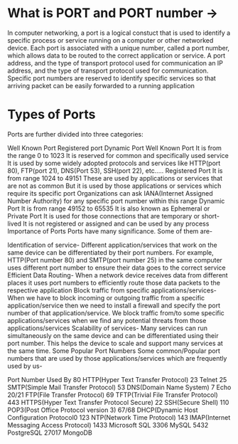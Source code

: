 # What is PORT and PORT number ->

In computer networking, a port is a logical constuct that is used to identify a specific process or service running on a computer or other networked device.
Each port is associated with a unique number, called a port number, which allows data to be routed to the correct application or service.
A port address, and the type of transport protocol used for communication an IP address, and the type of transport protocol used for communication.
Specific port numbers are reserved to identify specific services so that arriving packet can be easily forwarded to a running application

# Types of Ports
Ports are further divided into three categories:

Well Known Port
Registered port
Dynamic Port
Well Known Port
It is from the range 0 to 1023
It is reserved for common and specifically used service
It is used by some widely adopted protocols and services like HTTP(port 80), FTP(port 21), DNS(Port 53), SSH(port 22), etc…..
Registered Port
It is from range 1024 to 49151
These are used by applications or services that are not as common
But it is used by those applications or services which require its specific port
Organizations can ask IANA(Internet Assigned Number Authority) for any specific port number within this range
Dynamic Port
It is from range 49152 to 65535
It is also known as Ephemeral or Private Port
It is used for those connections that are temporary or short-lived
It is not registered or assigned and can be used by any process
Importance of Ports
Ports have many significance. Some of them are-

Identification of service- Different application/services that work on the same device can be differentiated by their port numbers. For example, HTTP(Port number 80) and SMTP(port number 25) in the same computer uses different port number to ensure their data goes to the correct service
Efficient Data Routing- When a network device receives data from different places it uses port numbers to efficiently route those data packets to the respective application
Block traffic from specific applications/services- When we have to block incoming or outgoing traffic from a specific application/service then we need to install a firewall and specify the port number of that application/service. We block traffic from/to some specific applications/services when we find any potential threats from those applications/services
Scalability of services- Many services can run simultaneously on the same device and can be differentiated using their port number. This helps the device to scale and support many services at the same time.
Some Popular Port Numbers
Some common/Popular port numbers that are used by those applications/services which are frequently used by us-

Port Number	Used By
80	HTTP(Hyper Text Transfer Protocol)
23	Telnet
25	SMTP(Simple Mail Transfer Protocol)
53	DNS(Domain Name System)
7	Echo
20/21	FTP(File Transfer Protocol)
69	TFTP(Trivial File Transfer Protocol)
443	HTTPS(Hyper Text Transfer Protocol Secure)
22	SSH(Secure Shell)
110	POP3(Post Office Protocol version 3)
67/68	DHCP(Dynamic Host Configuration Protocol0
123	NTP(Network Time Protocol)
143	IMAP(Internet Messaging Access Protocol)
1433	Microsoft SQL
3306	MySQL
5432	PostgreSQL
27017	MongoDB